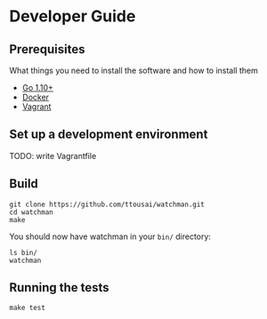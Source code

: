 # Developer Guide

## Prerequisites

What things you need to install the software and how to install them

* [Go 1.10+](https://golang.org/download)
* [Docker](https://docs.docker.com/install/)
* [Vagrant](https://www.vagrantup.com/downloads.html)

## Set up a development environment
TODO: write Vagrantfile

## Build

```
git clone https://github.com/ttousai/watchman.git
cd watchman 
make
```

You should now have watchman in your `bin/` directory:

```
ls bin/
watchman
```

## Running the tests
```
make test
```
